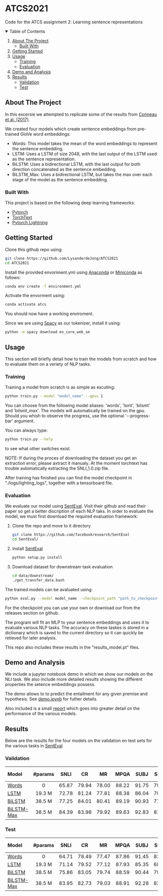 # ATCS2021
Code for the ATCS assignment 2: Learning sentence representations

<!-- TABLE OF CONTENTS -->
<details open="open">
  <summary>Table of Contents</summary>
  <ol>
    <li>
      <a href="#about-the-project">About The Project</a>
      <ul>
        <li><a href="#built-with">Built With</a></li>
      </ul>
    </li>
    <li>
      <a href="#getting-started">Getting Started</a>
    </li>
    <li>
      <a href="#usage">Usage</a>
      <ul>
        <li><a href="#training">Training</a></li>
        <li><a href="#evaluation">Evaluation</a></li>
      </ul>
    </li>
    <li>
      <a href="#demo-and-analysis">Demo and Analysis</a>
    </li>
    <li>
      <a href="#results">Results</a>
      <ul>
        <li><a href="#validation">Validation</a></li>
        <li><a href="#test">Test</a></li>
      </ul>
    </li>
  </ol>
</details>


<!-- ABOUT THE PROJECT -->
## About The Project

In this excersie we attempted to replicate some of the results from [Conneau et al. (2017)](https://arxiv.org/abs/1705.02364).

We created four models which create sentence embeddings from pre-trained GloVe word embeddings:
* Words: This model takes the mean of the word embeddings to represent the sentence embedding.
* LSTM: Uses a LSTM of size 2048, with the last output of the LSTM used as the sentence representation.
* BiLSTM: Uses a bidirectional LSTM, with the last output for both direction concatenated as the sentence embedding.
* BiLSTM_Max: Uses a bidirectional LSTM, but takes the max over each stage of the model as the sentence embedding.

### Built With
This project is based on the following deep learning frameworks:
* [Pytorch](https://pytorch.org/)
* [TorchText](https://pytorch.org/text/stable/index.html)
* [Pytorch Lightning](https://pytorch-lightning.readthedocs.io/en/stable/)


<!-- GETTING STARTED -->
## Getting Started

Clone this github repo using:
```sh
git clone https://github.com/LysanderdeJong/ATCS2021
cd ATCS2021
```

Install the provided envoriment.yml using [Anaconda](https://www.anaconda.com/) or [Miniconda](https://docs.conda.io/en/latest/miniconda.html) as follows:
```sh
conda env create -f environment.yml
```
Activate the envorment using:
```sh
conda activate atcs
```
You should now have a working enviroment.

Since we are using [Spacy](https://spacy.io/) as our tokenizer, install it using:
```sh
python -m spacy download en_core_web_sm
```
   
<!-- USAGE EXAMPLES -->
## Usage
This section will briefly detail how to train the models from scratch and how to evaluate them on a veriety of NLP tasks.

### Training
Training a model from scratch is as simple as excuting:
```sh
python train.py --model "model_name" --gpus 1
```
You can choose from the following model aliases: 'words', 'lsmt', 'bilsmt' and 'bilsmt_max'.
The models will automatically be trained on the gpu. Should you whish to observe the progress, use the optional '--progress-bar' argument.

You can always type:
```sh
python train.py --help
```
to see what other switches exist.

NOTE: If during the proces of downloading the dataset you get an extraction error, please axtract it manualy. At the moment torchtext has trouble automatically extracting the SNLI_1.0.zip file.

After training has finished you can find the model checkpoint in "./logs/lighting_logs", together with a tensorboard file.

### Evaluation
We evaluate our model using [SentEval](https://github.com/facebookresearch/SentEval). Visit their github and read their paper so get a better discription of each NLP taks.
In order to evaluate the model, we must first download the required evaluation framework:

1. Clone the repo and move to it directory
   ```sh
   git clone https://github.com/facebookresearch/SentEval
   cd SentEval/
   ```
2. Install [SentEval](https://github.com/facebookresearch/SentEval)
   ```sh
   python setup.py install
   ```
3. Download dataset for downstream task evaluation
   ```sh
   cd data/downstream/
   ./get_transfer_data.bash
   ```
   
The trained models can be avaluated using:
```sh
python eval.py --model model_name --checkpoint_path "path_to_checkpoint"
```
For the checkpoint you can use your own or download our from the releases section on github.

The program will fit an MLP to your sentence embeddings and uses it to evaluate various NLP tasks.
The accuracy on these taskes is stored in a dictionary which is saved to the current directory so it can quickly be retieved for later analysis.

This repo also includes these results in the "results_model.pt" files.

<!-- Demo and Analysis -->
## Demo and Analysis
We include a jupyter notebook demo in which we show our models on the NLI task. We also include more detailed results showing the different properties the setence embeddings possess.

The demo allows to to predict the entailment for any given premise and hypothesis. See [demo.ipynb](https://github.com/LysanderdeJong/ATCS2021/blob/main/demo.ipynb) for futher details.

Also included is a small [report](https://github.com/LysanderdeJong/ATCS2021/blob/main/report.pdf) which goes into greater detail on the performance of the various models.

<!-- RESULTS -->
## Results
Below are the results for the four models on the validation en test sets for the various tasks in [SentEval](https://github.com/facebookresearch/SentEval)

### Validation

| Model      | #params | SNLI |CR |  MR |  MPQA | SUBJ | SST2 | TREC | MRPC | SICK-E | SICK-R | STS14 | micor | macro |
| :---       |  :---:  |:---: |:---:|:---:|:---: |:---:| :---:|:---: |:---: | :---:  | :---:  | :---: | :---: | :---: |
| [Words](https://github.com/LysanderdeJong/ATCS2021/releases/download/v1.0/checkpoint_words.pth)      |    0    |65.87 |79.94|78.00|88.22 |91.75|79.01 |74.27 |72.79 |70.4    | 0.696  |0.55/0.56|82.54| 79.30 |
| [LSTM](https://github.com/LysanderdeJong/ATCS2021/releases/download/v1.0/checkpoint_lstm.pth)       |  19.3 M |72.78 |81.24|77.81|88.38 |86.04|70.76 |57.70 |71.66 |79.4    | 0.762  |0.49/0.47|79.27| 76.62 |
| [BiLSTM](https://github.com/LysanderdeJong/ATCS2021/releases/download/v1.0/checkpoint_bilstm.pth)    |  38.5 M |77.25 |84.01|80.41|89.19 |90.93|77.29 |82.01 |71.91 |84.8    | 0.840  |0.53/0.52|84.45| 82.57 |
| [BiLSTM-Max](https://github.com/LysanderdeJong/ATCS2021/releases/download/v1.0/checkpoint_bilstm_max.pth) |  38.5 M |84.39 |83.98|79.92|89.63 |92.83|81.54 |84.21 |74.93 |86.2    | 0.892  |0.69/0.67|85.47| 84.15 |

### Test
| Model      | #params | SNLI |CR |  MR |  MPQA | SUBJ | SST2 | TREC | MRPC | SICK-E | SICK-R | STS14 | micor | macro |
| :---       |  :---:  |:---: |:---:|:---:|:---: |:---:| :---:|:---: |:---: | :---:  | :---:  | :---: | :---: | :---: |
| [Words](https://github.com/LysanderdeJong/ATCS2021/releases/download/v1.0/checkpoint_words.pth)      |    0    |64.71 |78.49|77.47|87.86 |91.45|81.05 |81.6  |71.77 |75.22   | 0.763  |0.55/0.56|82.96| 80.61 |
| [LSTM](https://github.com/LysanderdeJong/ATCS2021/releases/download/v1.0/checkpoint_lstm.pth)       |  19.3 M |71.14 |79.52|77.12|87.93 |85.35|68.04 |47.4  |69.28 |80.70   | 0.793  |0.49/0.47|81.18| 74.42 |
| [BiLSTM](https://github.com/LysanderdeJong/ATCS2021/releases/download/v1.0/checkpoint_bilstm.pth)    |  38.5 M |75.86 |83.05|79.74|88.59 |90.44|79.02 |85.2  |71.71 |84.55   | 0.857  |0.53/0.52|84.84| 82.79 |
| [BiLSTM-Max](https://github.com/LysanderdeJong/ATCS2021/releases/download/v1.0/checkpoint_bilstm_max.pth) |  38.5 M |83.95 |82.73|79.03|88.91 |92.28|83.75 |89.8  |74.72 |85.95   | 0.888  |0.69/0.67|85.66| 84.65 |
